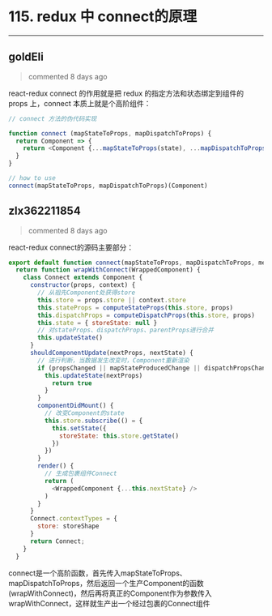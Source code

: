 
 # 115.  redux 中 connect的原理 
  
 ***
## goldEli 
 > commented 8 days ago 

react-redux connect 的作用就是把 redux 的指定方法和状态绑定到组件的 props 上，connect 本质上就是个高阶组件：


```javaScript
// connect 方法的伪代码实现

function connect (mapStateToProps, mapDispatchToProps) {
  return Component => {
    return <Component {...mapStateToProps(state), ...mapDispatchToProps(dispatch)}></Component>
  }
}

// how to use
connect(mapStateToProps, mapDispatchToProps)(Component)

```
## zlx362211854 
 > commented 8 days ago 

react-redux connect的源码主要部分：

```js
export default function connect(mapStateToProps, mapDispatchToProps, mergeProps, options = {}) {
  return function wrapWithConnect(WrappedComponent) {
    class Connect extends Component {
      constructor(props, context) {
        // 从祖先Component处获得store
        this.store = props.store || context.store
        this.stateProps = computeStateProps(this.store, props)
        this.dispatchProps = computeDispatchProps(this.store, props)
        this.state = { storeState: null }
        // 对stateProps、dispatchProps、parentProps进行合并
        this.updateState()
      }
      shouldComponentUpdate(nextProps, nextState) {
        // 进行判断，当数据发生改变时，Component重新渲染
        if (propsChanged || mapStateProducedChange || dispatchPropsChanged) {
          this.updateState(nextProps)
            return true
          }
        }
        componentDidMount() {
          // 改变Component的state
          this.store.subscribe(() = {
            this.setState({
              storeState: this.store.getState()
            })
          })
        }
        render() {
          // 生成包裹组件Connect
          return (
            <WrappedComponent {...this.nextState} />
          )
        }
      }
      Connect.contextTypes = {
        store: storeShape
      }
      return Connect;
    }
  }

```

connect是一个高阶函数，首先传入mapStateToProps、mapDispatchToProps，然后返回一个生产Component的函数(wrapWithConnect)，然后再将真正的Component作为参数传入wrapWithConnect，这样就生产出一个经过包裹的Connect组件

